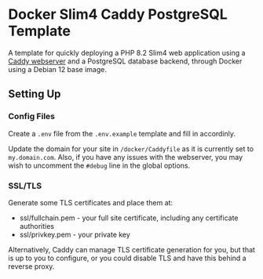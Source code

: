 Docker Slim4 Caddy PostgreSQL Template
======================================

A template for quickly deploying a PHP 8.2 Slim4 web application using a 
[Caddy webserver](https://caddyserver.com/) and a PostgreSQL database backend, through Docker using a Debian 12 base 
image.


## Setting Up

### Config Files
Create a `.env` file from the `.env.example` template and fill in accordinly.

Update the domain for your site in `/docker/Caddyfile` as it is currently set to `my.domain.com`.
Also, if you have any issues with the webserver, you may wish to uncomment the `#debug` line in
the global options.


### SSL/TLS
Generate some TLS certificates and place them at:
* ssl/fullchain.pem - your full site certificate, including any certificate authorities
* ssl/privkey.pem - your private key

Alternatively, Caddy can manage TLS certificate generation for you, but that is up to you to 
configure, or you could disable TLS and have this behind a reverse proxy.
